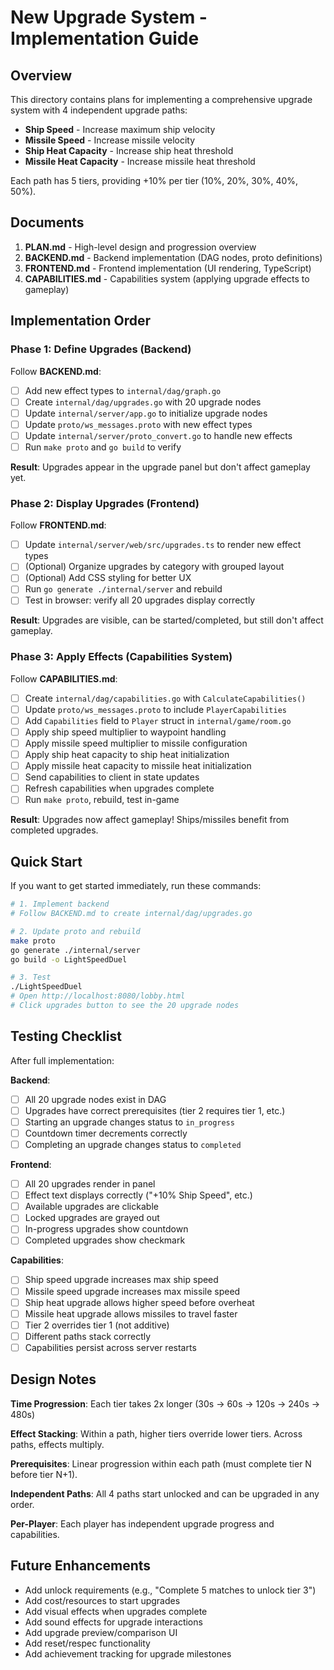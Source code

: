 # New Upgrade System - Implementation Guide

## Overview

This directory contains plans for implementing a comprehensive upgrade system with 4 independent upgrade paths:
- **Ship Speed** - Increase maximum ship velocity
- **Missile Speed** - Increase missile velocity
- **Ship Heat Capacity** - Increase ship heat threshold
- **Missile Heat Capacity** - Increase missile heat threshold

Each path has 5 tiers, providing +10% per tier (10%, 20%, 30%, 40%, 50%).

## Documents

1. **PLAN.md** - High-level design and progression overview
2. **BACKEND.md** - Backend implementation (DAG nodes, proto definitions)
3. **FRONTEND.md** - Frontend implementation (UI rendering, TypeScript)
4. **CAPABILITIES.md** - Capabilities system (applying upgrade effects to gameplay)

## Implementation Order

### Phase 1: Define Upgrades (Backend)
Follow **BACKEND.md**:
- [ ] Add new effect types to `internal/dag/graph.go`
- [ ] Create `internal/dag/upgrades.go` with 20 upgrade nodes
- [ ] Update `internal/server/app.go` to initialize upgrade nodes
- [ ] Update `proto/ws_messages.proto` with new effect types
- [ ] Update `internal/server/proto_convert.go` to handle new effects
- [ ] Run `make proto` and `go build` to verify

**Result**: Upgrades appear in the upgrade panel but don't affect gameplay yet.

### Phase 2: Display Upgrades (Frontend)
Follow **FRONTEND.md**:
- [ ] Update `internal/server/web/src/upgrades.ts` to render new effect types
- [ ] (Optional) Organize upgrades by category with grouped layout
- [ ] (Optional) Add CSS styling for better UX
- [ ] Run `go generate ./internal/server` and rebuild
- [ ] Test in browser: verify all 20 upgrades display correctly

**Result**: Upgrades are visible, can be started/completed, but still don't affect gameplay.

### Phase 3: Apply Effects (Capabilities System)
Follow **CAPABILITIES.md**:
- [ ] Create `internal/dag/capabilities.go` with `CalculateCapabilities()`
- [ ] Update `proto/ws_messages.proto` to include `PlayerCapabilities`
- [ ] Add `Capabilities` field to `Player` struct in `internal/game/room.go`
- [ ] Apply ship speed multiplier to waypoint handling
- [ ] Apply missile speed multiplier to missile configuration
- [ ] Apply ship heat capacity to ship heat initialization
- [ ] Apply missile heat capacity to missile heat initialization
- [ ] Send capabilities to client in state updates
- [ ] Refresh capabilities when upgrades complete
- [ ] Run `make proto`, rebuild, test in-game

**Result**: Upgrades now affect gameplay! Ships/missiles benefit from completed upgrades.

## Quick Start

If you want to get started immediately, run these commands:

```bash
# 1. Implement backend
# Follow BACKEND.md to create internal/dag/upgrades.go

# 2. Update proto and rebuild
make proto
go generate ./internal/server
go build -o LightSpeedDuel

# 3. Test
./LightSpeedDuel
# Open http://localhost:8080/lobby.html
# Click upgrades button to see the 20 upgrade nodes
```

## Testing Checklist

After full implementation:

**Backend**:
- [ ] All 20 upgrade nodes exist in DAG
- [ ] Upgrades have correct prerequisites (tier 2 requires tier 1, etc.)
- [ ] Starting an upgrade changes status to `in_progress`
- [ ] Countdown timer decrements correctly
- [ ] Completing an upgrade changes status to `completed`

**Frontend**:
- [ ] All 20 upgrades render in panel
- [ ] Effect text displays correctly ("+10% Ship Speed", etc.)
- [ ] Available upgrades are clickable
- [ ] Locked upgrades are grayed out
- [ ] In-progress upgrades show countdown
- [ ] Completed upgrades show checkmark

**Capabilities**:
- [ ] Ship speed upgrade increases max ship speed
- [ ] Missile speed upgrade increases max missile speed
- [ ] Ship heat upgrade allows higher speed before overheat
- [ ] Missile heat upgrade allows missiles to travel faster
- [ ] Tier 2 overrides tier 1 (not additive)
- [ ] Different paths stack correctly
- [ ] Capabilities persist across server restarts

## Design Notes

**Time Progression**: Each tier takes 2x longer (30s → 60s → 120s → 240s → 480s)

**Effect Stacking**: Within a path, higher tiers override lower tiers. Across paths, effects multiply.

**Prerequisites**: Linear progression within each path (must complete tier N before tier N+1).

**Independent Paths**: All 4 paths start unlocked and can be upgraded in any order.

**Per-Player**: Each player has independent upgrade progress and capabilities.

## Future Enhancements

- Add unlock requirements (e.g., "Complete 5 matches to unlock tier 3")
- Add cost/resources to start upgrades
- Add visual effects when upgrades complete
- Add sound effects for upgrade interactions
- Add upgrade preview/comparison UI
- Add reset/respec functionality
- Add achievement tracking for upgrade milestones
